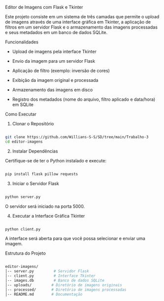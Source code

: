 Editor de Imagens com Flask e Tkinter

Este projeto consiste em um sistema de três camadas que permite o upload de imagens através de uma interface gráfica em Tkinter, a aplicação de filtros em um servidor Flask e o armazenamento das imagens processadas e seus metadados em um banco de dados SQLite.

Funcionalidades

* Upload de imagens pela interface Tkinter

* Envio da imagem para um servidor Flask

* Aplicação de filtro (exemplo: inversão de cores)

* Exibição da imagem original e processada

* Armazenamento das imagens em disco

* Registro dos metadados (nome do arquivo, filtro aplicado e data/hora) em SQLite

Como Executar

1. Clonar o Repositório

```bash

git clone https://github.com/Willians-S-S/SD/tree/main/Trabalho-3
cd editor-imagens

```
2. Instalar Dependências

Certifique-se de ter o Python instalado e execute:
```bash

pip install flask pillow requests

```
3. Iniciar o Servidor Flask

```bash

python server.py

```

O servidor será iniciado na porta 5000.

4. Executar a Interface Gráfica Tkinter

```bash

python client.py

```

A interface será aberta para que você possa selecionar e enviar uma imagem.

Estrutura do Projeto

```bash

editor-imagens/
│-- server.py         # Servidor Flask
│-- client.py         # Interface Tkinter
│-- images.db         # Banco de dados SQLite
│-- uploads/         # Diretório de imagens originais
│-- processed/       # Diretório de imagens processadas
│-- README.md        # Documentação

```
